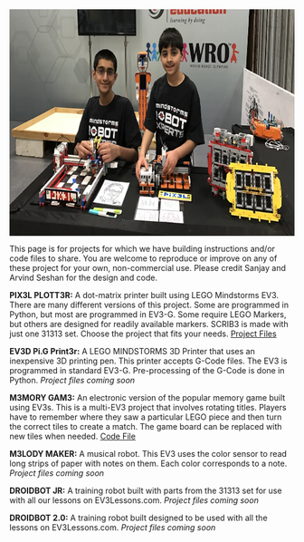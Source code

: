 <!--# Seshan Brothers' Projects
This site is devoted to projects by the Seshan Brothers. 
-->
<img align="middle" height="400" src="SeshanBrothers.jpeg">

This page is for projects for which we have building instructions and/or code files to share. You are welcome to reproduce or improve on any of these project for your own, non-commercial use.  Please credit Sanjay and Arvind Seshan for the design and code.

**PIX3L PLOTT3R:** A dot-matrix printer built using LEGO Mindstorms EV3. There are many different versions of this project. Some are programmed in Python, but most are programmed in EV3-G. Some require LEGO Markers, but others are designed for readily available markers. SCRIB3 is made with just one 31313 set. Choose the project that fits your needs.  <a href="https://github.com/seshanbrothers/projects/tree/master/PIX3LPLOTT3R"> Project Files </a>

**EV3D Pi.G Print3r:** A LEGO MINDSTORMS 3D Printer that uses an inexpensive 3D printing pen. This printer accepts G-Code files.  The EV3 is programmed in standard EV3-G. Pre-processing of the G-Code is done in Python. *Project files coming soon*

**M3MORY GAM3:** An electronic version of the popular memory game built using EV3s. This is a multi-EV3 project that involves rotating titles. Players have to remember where they saw a particular LEGO piece and then turn the correct tiles to create a match. The game board can be replaced with new tiles when needed.    <a href="https://github.com/seshanbrothers/projects/blob/master/MemoryGame/EV3Memory.ev3"> Code File </a> 

**M3LODY MAKER:** A musical robot. This EV3 uses the color sensor to read long strips of paper with notes on them. Each color corresponds to a note. *Project files coming soon*

**DROIDBOT JR:** A training robot built with parts from the 31313 set for use with all our lessons on EV3Lessons.com. *Project files coming soon*

**DROIDBOT 2.0:** A training robot built designed to be used with all the lessons on EV3Lessons.com. *Project files coming soon*
